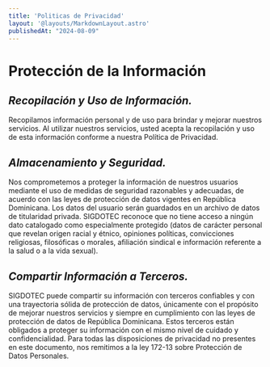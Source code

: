 ```yaml
---
title: 'Politicas de Privacidad'
layout: '@layouts/MarkdownLayout.astro'
publishedAt: "2024-08-09"
---
```

# **Protección de la Información**
## *Recopilación y Uso de Información.*
Recopilamos información personal y de uso para brindar y mejorar nuestros servicios. Al utilizar nuestros servicios, usted acepta la recopilación y uso de esta información conforme a nuestra Política de Privacidad.

## *Almacenamiento y Seguridad.*

Nos comprometemos a proteger la información de nuestros usuarios mediante el uso de medidas de seguridad razonables y adecuadas, de acuerdo con las leyes de protección de datos vigentes en República Dominicana. Los datos del usuario serán guardados en un archivo de datos de titularidad privada. SIGDOTEC reconoce que no tiene acceso a ningún dato catalogado como especialmente protegido (datos de carácter personal que revelan origen racial y étnico, opiniones políticas, convicciones religiosas, filosóficas o morales, afiliación sindical e información referente a la salud o a la vida sexual).

## *Compartir Información a Terceros.*

SIGDOTEC puede compartir su información con terceros confiables y con una trayectoria sólida de protección de datos, únicamente con el propósito de mejorar nuestros servicios y siempre en cumplimiento con las leyes de protección de datos de República Dominicana. Estos terceros están obligados a proteger su información con el mismo nivel de cuidado y confidencialidad.
Para todas las disposiciones de privacidad no presentes en este documento, nos remitimos a la ley 172-13 sobre Protección de Datos Personales.